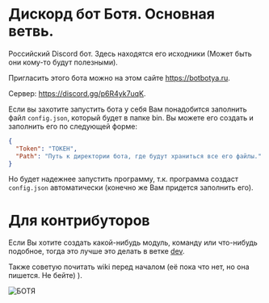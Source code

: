 
# Дискорд бот Ботя. Основная ветвь.

Российский Discord бот. Здесь находятся его исходники (Может быть они кому-то будут полезными).

Пригласить этого бота можно на этом сайте https://botbotya.ru.

Сервер: https://discord.gg/p6R4yk7uqK.

Если вы захотите запустить бота у себя Вам понадобится заполнить файл `config.json`, который будет в папке bin. Вы можете его создать и заполнить его по следующей форме:
```json
{
  "Token": "ТОКЕН",
  "Path": "Путь к директории бота, где будут храниться все его файлы."
}
```
Но будет надежнее запустить программу, т.к. программа создаст `config.json` автоматически (конечно же Вам придется заполнить его).

# Для контрибуторов

Если Вы хотите создать какой-нибудь модуль, команду или что-нибудь подобное, тогда это лучше это делать в ветке [dev](https://github.com/DenchickPenchick/BotBotya/tree/dev).

Также советую почитать wiki перед началом (её пока что нет, но она пишется. Не бейте) ).

![БОТЯ](https://botbotya.ru/botsite/Images/BotAvatar.ico)

